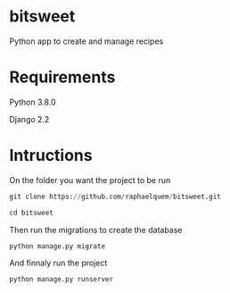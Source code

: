 # bitsweet
Python app to create and manage recipes

# Requirements

Python 3.8.0

Django 2.2

# Intructions

On the folder you want the project to be run

``` python
git clone https://github.com/raphaelquem/bitsweet.git
```

``` python
cd bitsweet
```

Then run the migrations to create the database

``` python
python manage.py migrate
```

And finnaly run the project 


``` python
python manage.py runserver
```
